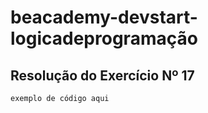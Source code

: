 # beacademy-devstart-logicadeprogramação

## Resolução do Exercício Nº 17

```portugol
exemplo de código aqui
```
